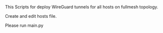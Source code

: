 This Scripts for deploy WireGuard tunnels for all hosts on fullmesh topology.

Create and edit hosts file.

Please run main.py
